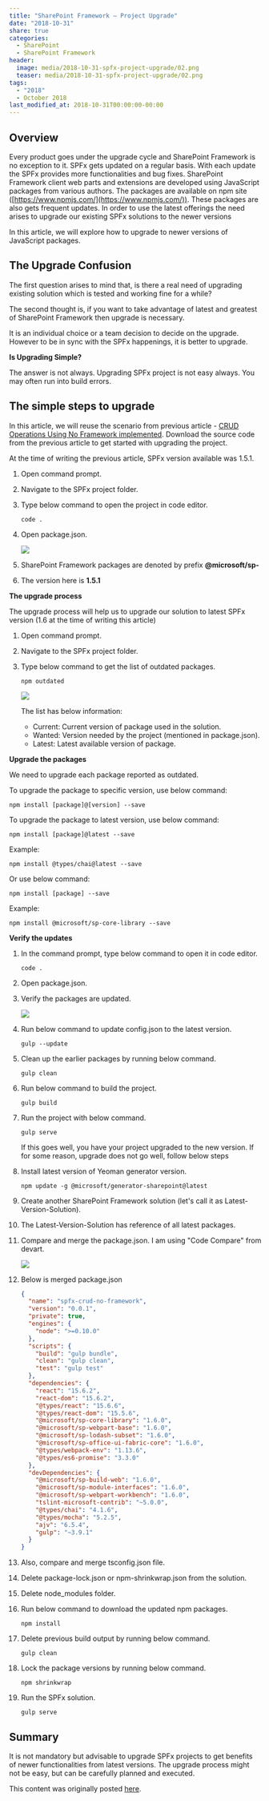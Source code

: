 ```yaml
---
title: "SharePoint Framework – Project Upgrade"
date: "2018-10-31"
share: true
categories:
  - SharePoint
  - SharePoint Framework
header:
  image: media/2018-10-31-spfx-project-upgrade/02.png
  teaser: media/2018-10-31-spfx-project-upgrade/02.png
tags:
  - "2018"
  - October 2018
last_modified_at: 2018-10-31T00:00:00-00:00
---
```


## Overview

Every product goes under the upgrade cycle and SharePoint Framework is no exception to it. SPFx gets updated on a regular basis. With each update the SPFx provides more functionalities and bug fixes. SharePoint Framework client web parts and extensions are developed using JavaScript packages from various authors. The packages are available on npm site ([https://www.npmjs.com/](https://www.npmjs.com/)). These packages are also gets frequent updates. In order to use the latest offerings the need arises to upgrade our existing SPFx solutions to the newer versions

In this article, we will explore how to upgrade to newer versions of JavaScript packages.


## The Upgrade Confusion

The first question arises to mind that, is there a real need of upgrading existing solution which is tested and working fine for a while?

The second thought is, if you want to take advantage of latest and greatest of SharePoint Framework then upgrade is necessary.

It is an individual choice or a team decision to decide on the upgrade. However to be in sync with the SPFx happenings, it is better to upgrade.


**Is Upgrading Simple?**

The answer is not always. Upgrading SPFx project is not easy always. You may often run into build errors.


## The simple steps to upgrade

In this article, we will reuse the scenario from previous article - [CRUD Operations Using No Framework implemented](/posts/2018-08-09-spfx-crud-operations-no-framework/). Download the source code from the previous article to get started with upgrading the project.

At the time of writing the previous article, SPFx version available was 1.5.1.

1. Open command prompt.
2. Navigate to the SPFx project folder.
3. Type below command to open the project in code editor.

    ```
    code .
    ```

4. Open package.json.

    ![](/media/2018-10-31-spfx-project-upgrade/01.png)

5. SharePoint Framework packages are denoted by prefix **@microsoft/sp-**
6. The version here is **1.5.1**


**The upgrade process**

The upgrade process will help us to upgrade our solution to latest SPFx version (1.6 at the time of writing this article)

1. Open command prompt.
2. Navigate to the SPFx project folder.
3. Type below command to get the list of outdated packages.

    ```
    npm outdated
    ```

    ![](/media/2018-10-31-spfx-project-upgrade/02.png)

    The list has below information:

    - Current: Current version of package used in the solution.
    - Wanted: Version needed by the project (mentioned in package.json).
    - Latest: Latest available version of package.


**Upgrade the packages**

We need to upgrade each package reported as outdated.

To upgrade the package to specific version, use below command:

```
npm install [package]@[version] --save
```

To upgrade the package to latest version, use below command:

```
npm install [package]@latest --save
```

Example:

```
npm install @types/chai@latest --save
```


Or use below command:

```
npm install [package] --save
```

Example:

```
npm install @microsoft/sp-core-library --save
```


**Verify the updates**

1. In the command prompt, type below command to open it in code editor.

    ```
    code .
    ```

2. Open package.json.
3. Verify the packages are updated.

    ![](/media/2018-10-31-spfx-project-upgrade/03.png)

4. Run below command to update config.json to the latest version.

    ```
    gulp --update
    ```

5. Clean up the earlier packages by running below command.

    ```
    gulp clean
    ```

6. Run below command to build the project.

    ```
    gulp build
    ```

7. Run the project with below command.

    ```
    gulp serve
    ```

    If this goes well, you have your project upgraded to the new version. If for some reason, upgrade does not go well, follow below steps

8. Install latest version of Yeoman generator version.

    ```
    npm update -g @microsoft/generator-sharepoint@latest
    ```

9. Create another SharePoint Framework solution (let's call it as Latest-Version-Solution).
10. The Latest-Version-Solution has reference of all latest packages.
11. Compare and merge the package.json. I am using "Code Compare" from devart.

    ![](/media/2018-10-31-spfx-project-upgrade/04.png)

12. Below is merged package.json

    ```json
    {  
      "name": "spfx-crud-no-framework",  
      "version": "0.0.1",  
      "private": true,  
      "engines": {  
        "node": ">=0.10.0"  
      },  
      "scripts": {  
        "build": "gulp bundle",  
        "clean": "gulp clean",  
        "test": "gulp test"  
      },  
      "dependencies": {  
        "react": "15.6.2",  
        "react-dom": "15.6.2",  
        "@types/react": "15.6.6",  
        "@types/react-dom": "15.5.6",  
        "@microsoft/sp-core-library": "1.6.0",  
        "@microsoft/sp-webpart-base": "1.6.0",  
        "@microsoft/sp-lodash-subset": "1.6.0",  
        "@microsoft/sp-office-ui-fabric-core": "1.6.0",  
        "@types/webpack-env": "1.13.6",  
        "@types/es6-promise": "3.3.0"  
      },  
      "devDependencies": {  
        "@microsoft/sp-build-web": "1.6.0",  
        "@microsoft/sp-module-interfaces": "1.6.0",  
        "@microsoft/sp-webpart-workbench": "1.6.0",  
        "tslint-microsoft-contrib": "~5.0.0",  
        "@types/chai": "4.1.6",  
        "@types/mocha": "5.2.5",  
        "ajv": "6.5.4",  
        "gulp": "~3.9.1"  
      }  
    }
    ```

13. Also, compare and merge tsconfig.json file.
14. Delete package-lock.json or npm-shrinkwrap.json from the solution.
15. Delete node_modules folder.
16. Run below command to download the updated npm packages.

    ```
    npm install
    ```

17. Delete previous build output by running below command.

    ```
    gulp clean
    ```

18. Lock the package versions by running below command.

    ```
    npm shrinkwrap
    ```

19. Run the SPFx solution.

    ```
    gulp serve
    ```


## Summary

It is not mandatory but advisable to upgrade SPFx projects to get benefits of newer functionalities from latest versions. The upgrade process might not be easy, but can be carefully planned and executed.

This content was originally posted [here](https://www.c-sharpcorner.com/article/sharepoint-framework-project-upgrade/).
